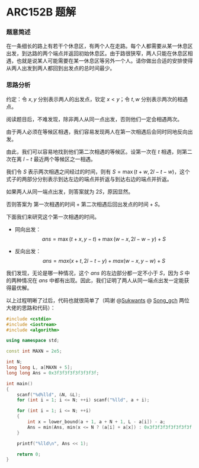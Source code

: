 # ARC152B  题解

### 题意简述

在一条细长的路上有若干个休息区，有两个人在走路。每个人都需要从某一休息区出发，到达路的两个端点并返回初始休息区。由于路很狭窄，两人只能在休息区相遇，也就是说某人可能需要在某一休息区等另外一个人。请你做出合适的安排使得从两人出发到两人都回到出发点的总时间最少。

### 思路分析

约定：令 $x,y$ 分别表示两人的出发点，钦定 $x<y$；令 $t,w$ 分别表示两次的相遇点。

阅读题目后，不难发现，除非两人从同一点出发，否则他们一定会相遇两次。

由于两人必须在等候区相遇，我们容易发现两人在第一次相遇后会同时同地反向出发。

由此，我们可以容易地找到他们第二次相遇的等候区。设第一次在 $t$ 相遇，则第二次在离 $l-t$ 最近两个等候区之一相遇。

我们令 $S$ 表示两次相遇之间经过的时间，则有 $S=\max(t+w,2l-t-w)$，这个式子的两部分分别表示到达左边的端点并折返与到达右边的端点并折返。

如果两人从同一端点出发，则答案就为 $2S$，原因显然。

否则答案为 $\text{第一次相遇的时间}+\text{第二次相遇后回出发点的时间}+S$。

下面我们来研究这个第一次相遇的时间。

+ 同向出发：
  $$
  ans=\max(t+x,y-t)+\max(w-x,2l-w-y)+S
  $$
  
+ 反向出发：
  $$
  ans=max(x+t,2l-t-y)+max(w-x,y-w)+S
  $$


我们发现，无论是哪一种情况，这个 $ans$ 的左边部分都一定不小于 $S$，因为 $S$ 中的两种情况在 $ans$ 中都有出现。因此，我们证明了两人从同一端点出发一定能获得最优解。

以上过程明晰了过后，代码也就很简单了（鸣谢 @[Sukwants](https://github.com/Sukwants) @ [Song_gch](https://www.luogu.com.cn/blog/songgch/) 两位大佬的思路和代码）：

```c++
#include <cstdio>
#include <iostream>
#include <algorithm>

using namespace std;

const int MAXN = 2e5;

int N;
long long L, a[MAXN + 5];
long long Ans = 0x3f3f3f3f3f3f3f3f;

int main()
{
    scanf("%d%lld", &N, &L);
    for (int i = 1; i <= N; ++i) scanf("%lld", a + i);

    for (int i = 1; i <= N; ++i)
    {
        int x = lower_bound(a + 1, a + N + 1, L - a[i]) - a;
        Ans = min(Ans, min(x <= N ? (a[i] + a[x]) : 0x3f3f3f3f3f3f3f3f, x > 1 ? ((L << 1) - a[i] - a[x - 1]) : 0x3f3f3f3f3f3f3f3f));
    }

    printf("%lld\n", Ans << 1);

    return 0;
}
```

